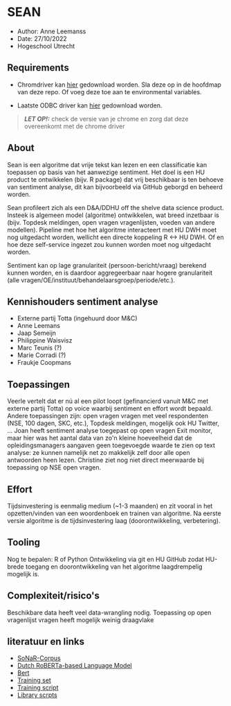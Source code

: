 # SEAN

- Author: Anne Leemanss
- Date: 27/10/2022
- Hogeschool Utrecht


## Requirements
- Chromdriver kan [hier](https://chromedriver.chromium.org/downloads) gedownload worden. Sla deze op in de hoofdmap van deze repo. Of voeg deze toe aan te environmental variables.

- Laatste ODBC driver kan [hier](https://learn.microsoft.com/en-us/sql/connect/odbc/download-odbc-driver-for-sql-server?view=sql-server-ver16) gedownload worden.

> **_LET OP!:_** check de versie van je chrome en zorg dat deze overeenkomt met de chrome driver
> 
##  About

Sean is een algoritme dat vrije tekst kan lezen en een classificatie kan toepassen op basis van het aanwezige sentiment. Het doel is een HU product te ontwikkelen (bijv. R package) dat vrij beschikbaar is ten behoeve van sentiment analyse, dit kan bijvoorbeeld via GitHub geborgd en beheerd worden. 

Sean profileert zich als een D&A/DDHU off the shelve data science product. Insteek is algemeen model (algoritme) ontwikkelen, wat breed inzetbaar is (bijv. Topdesk meldingen, open vragen vragenlijsten, voeden van andere modellen). Pipeline met hoe het algoritme interacteert met HU DWH moet nog uitgedacht worden, wellicht een directe koppeling R <-> HU DWH. Of en hoe deze self-service ingezet zou kunnen worden moet nog uitgedacht worden. 

Sentiment kan op lage granulariteit (persoon-bericht/vraag) berekend kunnen worden, en is daardoor aggregeerbaar naar hogere granulariteit (alle vragen/OE/instituut/behandelaarsgroep/periode/etc.). 

## Kennishouders sentiment analyse
- Externe partij Totta (ingehuurd door M&C)
- Anne Leemans
- Jaap Semeijn
- Philippine Waisvisz
- Marc Teunis (?)
- Marie Corradi (?)
- Fraukje Coopmans

## Toepassingen
Veerle vertelt dat er nú al een pilot loopt (gefinancierd vanuit M&C met externe partij Totta) op voice waarbij sentiment en effort wordt bepaald. Andere toepassingen zijn: open vragen vragen met veel respondenten (NSE, 100 dagen, SKC, etc.), Topdesk meldingen, mogelijk ook HU Twitter, ... 
Joan heeft sentiment analyse toegepast op open vragen Exit monitor, maar hier was het aantal data van zo'n kleine hoeveelheid dat de opleidingsmanagers aangaven geen toegevoegde waarde te zien op text analyse: ze kunnen namelijk net zo makkelijk zelf door alle open antwoorden heen lezen. 
Christine ziet nog niet direct meerwaarde bij toepassing op NSE open vragen. 

## Effort
Tijdsinvestering is eenmalig medium (~1-3 maanden) en zit vooral in het opzetten/vinden van een woordenboek en trainen van algoritme. Na eerste versie algoritme is de tijdsinvestering laag (doorontwikkeling, verbetering). 

## Tooling
Nog te bepalen: R of Python
Ontwikkeling via git en HU GitHub zodat HU-brede toegang en doorontwikkeling van het algoritme laagdrempelig mogelijk is. 

## Complexiteit/risico's
Beschikbare data heeft veel data-wrangling nodig.
Toepassing op open vragenlijst vragen heeft mogelijk weinig draagvlake

## literatuur en links
- [SoNaR-Corpus](https://taalmaterialen.ivdnt.org/download/tstc-sonar-corpus/)
- [Dutch RoBERTa-based Language Model](https://arxiv.org/pdf/2001.06286.pdf)
- [Bert](https://arxiv.org/pdf/1810.04805.pdf&usg=ALkJrhhzxlCL6yTht2BRmH9atgvKFxHsxQ)
- [Training set](https://huggingface.co/DTAI-KULeuven/robbert-v2-dutch-sentiment?text=Ik+erken+dat+dit+een+boek+is%2C+daarmee+is+alles+gezegd.)
- [Training script](https://github.com/iPieter/RobBERT)
- [Library scrpts](https://github.com/benjaminvdb/DBRD) 
